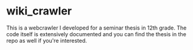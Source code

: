 # wiki_crawler
This is a webcrawler I developed for a seminar thesis in 12th grade. The code itself is extensively documented and you can find the thesis in the repo as well if you're interested.
